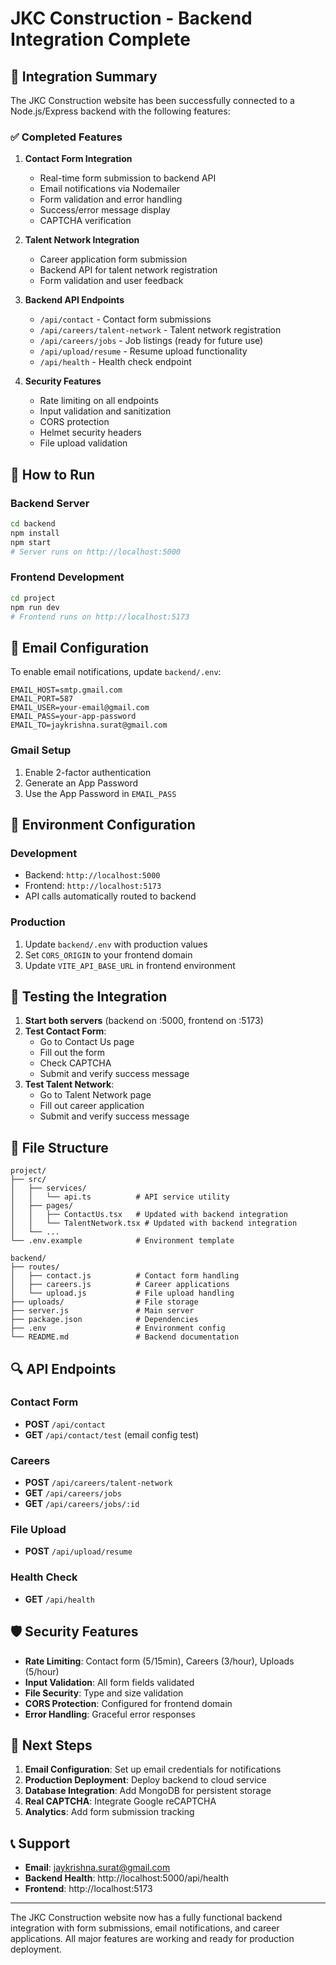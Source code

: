 # JKC Construction - Backend Integration Complete

## 🎉 Integration Summary

The JKC Construction website has been successfully connected to a Node.js/Express backend with the following features:

### ✅ Completed Features

1. **Contact Form Integration**
   - Real-time form submission to backend API
   - Email notifications via Nodemailer
   - Form validation and error handling
   - Success/error message display
   - CAPTCHA verification

2. **Talent Network Integration**
   - Career application form submission
   - Backend API for talent network registration
   - Form validation and user feedback

3. **Backend API Endpoints**
   - `/api/contact` - Contact form submissions
   - `/api/careers/talent-network` - Talent network registration
   - `/api/careers/jobs` - Job listings (ready for future use)
   - `/api/upload/resume` - Resume upload functionality
   - `/api/health` - Health check endpoint

4. **Security Features**
   - Rate limiting on all endpoints
   - Input validation and sanitization
   - CORS protection
   - Helmet security headers
   - File upload validation

## 🚀 How to Run

### Backend Server
```bash
cd backend
npm install
npm start
# Server runs on http://localhost:5000
```

### Frontend Development
```bash
cd project
npm run dev
# Frontend runs on http://localhost:5173
```

## 📧 Email Configuration

To enable email notifications, update `backend/.env`:

```env
EMAIL_HOST=smtp.gmail.com
EMAIL_PORT=587
EMAIL_USER=your-email@gmail.com
EMAIL_PASS=your-app-password
EMAIL_TO=jaykrishna.surat@gmail.com
```

### Gmail Setup
1. Enable 2-factor authentication
2. Generate an App Password
3. Use the App Password in `EMAIL_PASS`

## 🔧 Environment Configuration

### Development
- Backend: `http://localhost:5000`
- Frontend: `http://localhost:5173`
- API calls automatically routed to backend

### Production
1. Update `backend/.env` with production values
2. Set `CORS_ORIGIN` to your frontend domain
3. Update `VITE_API_BASE_URL` in frontend environment

## 🧪 Testing the Integration

1. **Start both servers** (backend on :5000, frontend on :5173)
2. **Test Contact Form**:
   - Go to Contact Us page
   - Fill out the form
   - Check CAPTCHA
   - Submit and verify success message
3. **Test Talent Network**:
   - Go to Talent Network page
   - Fill out career application
   - Submit and verify success message

## 📁 File Structure

```
project/
├── src/
│   ├── services/
│   │   └── api.ts          # API service utility
│   ├── pages/
│   │   ├── ContactUs.tsx   # Updated with backend integration
│   │   └── TalentNetwork.tsx # Updated with backend integration
│   └── ...
└── .env.example            # Environment template

backend/
├── routes/
│   ├── contact.js          # Contact form handling
│   ├── careers.js          # Career applications
│   └── upload.js           # File upload handling
├── uploads/                # File storage
├── server.js               # Main server
├── package.json            # Dependencies
├── .env                    # Environment config
└── README.md               # Backend documentation
```

## 🔍 API Endpoints

### Contact Form
- **POST** `/api/contact`
- **GET** `/api/contact/test` (email config test)

### Careers
- **POST** `/api/careers/talent-network`
- **GET** `/api/careers/jobs`
- **GET** `/api/careers/jobs/:id`

### File Upload
- **POST** `/api/upload/resume`

### Health Check
- **GET** `/api/health`

## 🛡️ Security Features

- **Rate Limiting**: Contact form (5/15min), Careers (3/hour), Uploads (5/hour)
- **Input Validation**: All form fields validated
- **File Security**: Type and size validation
- **CORS Protection**: Configured for frontend domain
- **Error Handling**: Graceful error responses

## 🎯 Next Steps

1. **Email Configuration**: Set up email credentials for notifications
2. **Production Deployment**: Deploy backend to cloud service
3. **Database Integration**: Add MongoDB for persistent storage
4. **Real CAPTCHA**: Integrate Google reCAPTCHA
5. **Analytics**: Add form submission tracking

## 📞 Support

- **Email**: jaykrishna.surat@gmail.com
- **Backend Health**: http://localhost:5000/api/health
- **Frontend**: http://localhost:5173

---

The JKC Construction website now has a fully functional backend integration with form submissions, email notifications, and career applications. All major features are working and ready for production deployment.
